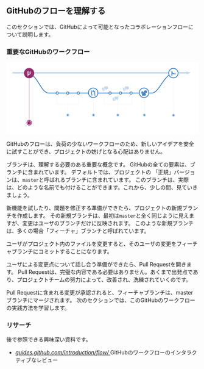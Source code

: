 ## GitHubのフローを理解する

このセクションでは、GitHubによって可能となったコラボレーションフローについて説明します。

### 重要なGitHubのワークフロー

![GitHubのワークフロー](../img/github-workflow.png)

GitHubのフローは、負荷の少ないワークフローのため、新しいアイデアを安全に試すことができ、プロジェクトの妨げとなる心配はありません。

ブランチは、理解する必要のある重要な概念です。 GitHubの全ての要素は、ブランチに含まれています。 デフォルトでは、プロジェクトの 「正規」バージョンは、`master`と呼ばれるブランチに含まれています。 このブランチは、実際は、どのような名前でも付けることができます。これから、少しの間、見ていきましょう。

新機能を試したり、問題を修正する準備ができたら、プロジェクトの新規ブランチを作成します。 その新規ブランチは、最初は`master`と全く同じように見えますが、変更はユーザのブランチだけに反映されます。 このような新規ブランチは、多くの場合「フィーチャ」ブランチと呼ばれています。

ユーザがプロジェクト内のファイルを変更すると、そのユーザの変更をフィーチャブランチにコミットすることになります。

ユーザによる変更点について話し合う準備ができたら、Pull Requestを開きます。 Pull Requestは、完璧な内容である必要はありません。あくまで出発点であり、プロジェクトチームの努力によって、改善され、洗練されていくのです。

Pull Requestに含まれる変更が承認されると、フィーチャブランチは、masterブランチにマージされます。 次のセクションでは、このGitHubのワークフローの実践方法を学習します。

### リサーチ

後で参照できる興味深い資料です。

- *[ guides.github.com/introduction/flow/ ](https://guides.github.com/introduction/flow/)* GitHubのワークフローのインタラクティブなレビュー
